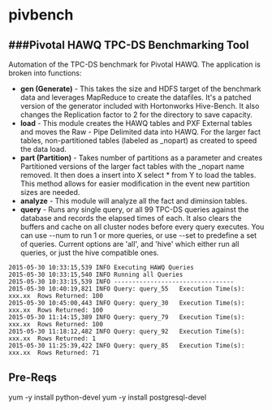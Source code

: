 # pivbench
###Pivotal HAWQ TPC-DS Benchmarking Tool
--

Automation of the TPC-DS benchmark for Pivotal HAWQ.
The application is broken into functions:

* **gen (Generate)** - This takes the size and HDFS target of the benchmark data and leverages MapReduce to create the datafiles.   It's a patched version of the generator included with Hortonworks Hive-Bench.  It also changes the Replication factor to 2 for the directory to save capacity.  
* **load** - This module creates the HAWQ tables and PXF External tables and moves the Raw - Pipe Delimited data into HAWQ.  For the larger fact tables, non-partitioned tables (labeled as _nopart) as created to speed the data load.
* **part (Partition)** - Takes number of partitions as a parameter and creates Partitioned versions of the larger fact tables with the _nopart name removed.  It then does a insert into X select * from Y to load the tables.  This method allows for easier modification in the event new partition sizes are needed.
* **analyze** - This module will analyze all the fact and diminsion tables.
*  **query** - Runs any single query, or all 99 TPC-DS queries against the database and records the elapsed times of each.  It also clears the buffers and cache on all cluster nodes before every query executes.   You can use --num to run 1 or more queries, or use --set to predefine a set of queries.   Current options are 'all', and 'hive' which either run all queries, or just the hive compatible ones.
```
2015-05-30 10:33:15,539 INFO Executing HAWQ Queries
2015-05-30 10:33:15,540 INFO Running all Queries
2015-05-30 10:33:15,539 INFO ---------------------------------
2015-05-30 10:40:19,821 INFO Query: query_55   Execution Time(s): xxx.xx  Rows Returned: 100
2015-05-30 10:45:00,443 INFO Query: query_30   Execution Time(s): xxx.xx  Rows Returned: 100
2015-05-30 11:14:15,389 INFO Query: query_79   Execution Time(s): xxx.xx  Rows Returned: 100
2015-05-30 11:18:12,482 INFO Query: query_92   Execution Time(s): xxx.xx  Rows Returned: 1
2015-05-30 11:25:39,422 INFO Query: query_85   Execution Time(s): xxx.xx  Rows Returned: 71
```

Pre-Reqs
--------
yum -y install python-devel
yum -y install postgresql-devel
